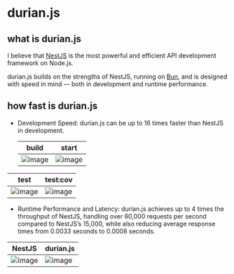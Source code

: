 # durian.js

## what is durian.js

I believe that [NestJS](https://github.com/nestjs/nest) is the most powerful and efficient API development framework on Node.js.

durian.js builds on the strengths of NestJS, running on [Bun](https://github.com/oven-sh/bun), and is designed with speed in mind — both in development and runtime performance.

## how fast is durian.js

- Development Speed: durian.js can be up to 16 times faster than NestJS in development.

  | build                                                                                     | start                                                                                     |
  | ----------------------------------------------------------------------------------------- | ----------------------------------------------------------------------------------------- |
  | ![image](https://github.com/user-attachments/assets/61b1b40a-7ab5-45bd-ae8c-a5e13fce85a2) | ![image](https://github.com/user-attachments/assets/a5d0fb1a-f601-48e7-b390-5446796409c4) |

| test                                                                                      | test:cov                                                                                  |
| ----------------------------------------------------------------------------------------- | ----------------------------------------------------------------------------------------- |
| ![image](https://github.com/user-attachments/assets/92f5f98f-1055-424d-8df0-76cd13b1aa8c) | ![image](https://github.com/user-attachments/assets/d267ceec-e531-41a6-be30-49d7e0318875) |

- Runtime Performance and Latency: durian.js achieves up to 4 times the throughput of NestJS, handling over 60,000 requests per second compared to NestJS’s 15,000, while also reducing average response times from 0.0033 seconds to 0.0008 seconds.

| NestJS                                                                                    | durian.js                                                                                 |
| ----------------------------------------------------------------------------------------- | ----------------------------------------------------------------------------------------- |
| ![image](https://github.com/user-attachments/assets/56e3a836-0178-45c5-a900-df6f0664a21f) | ![image](https://github.com/user-attachments/assets/0cc7b5a9-ec6e-407f-ac4a-5a674bb7ad11) |
